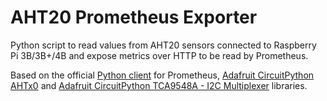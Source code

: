 # AHT20 Prometheus Exporter

Python script to read values from AHT20 sensors connected to Raspberry Pi 3B/3B+/4B
and expose metrics over HTTP to be read by Prometheus.

Based on the official [Python client](https://github.com/prometheus/client_python) for Prometheus, [Adafruit CircuitPython AHTx0](https://github.com/adafruit/Adafruit_CircuitPython_AHTx0) and [Adafruit CircuitPython TCA9548A - I2C Multiplexer](https://github.com/adafruit/Adafruit_CircuitPython_TCA9548A) libraries.
